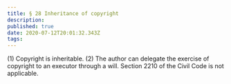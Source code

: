 ```yaml
---
title: § 28 Inheritance of copyright
description: 
published: true
date: 2020-07-12T20:01:32.343Z
tags: 
---
```


(1) Copyright is inheritable.
(2) The author can delegate the exercise of copyright to an executor through a will. Section 2210 of the Civil Code is not applicable.